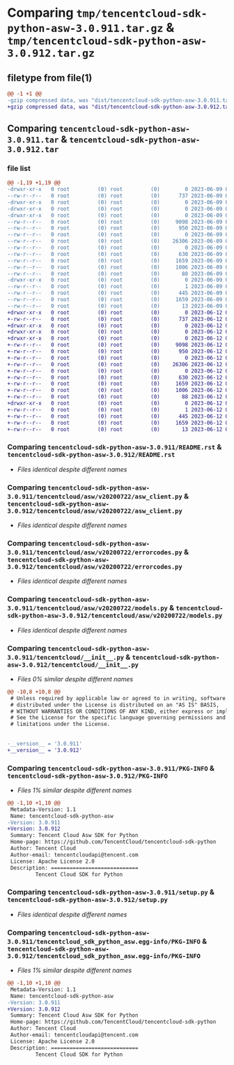 # Comparing `tmp/tencentcloud-sdk-python-asw-3.0.911.tar.gz` & `tmp/tencentcloud-sdk-python-asw-3.0.912.tar.gz`

## filetype from file(1)

```diff
@@ -1 +1 @@
-gzip compressed data, was "dist/tencentcloud-sdk-python-asw-3.0.911.tar", last modified: Fri Jun  9 02:11:56 2023, max compression
+gzip compressed data, was "dist/tencentcloud-sdk-python-asw-3.0.912.tar", last modified: Mon Jun 12 02:56:28 2023, max compression
```

## Comparing `tencentcloud-sdk-python-asw-3.0.911.tar` & `tencentcloud-sdk-python-asw-3.0.912.tar`

### file list

```diff
@@ -1,19 +1,19 @@
-drwxr-xr-x   0 root         (0) root         (0)        0 2023-06-09 02:11:56.000000 tencentcloud-sdk-python-asw-3.0.911/
--rw-r--r--   0 root         (0) root         (0)      737 2023-06-09 02:11:55.000000 tencentcloud-sdk-python-asw-3.0.911/README.rst
-drwxr-xr-x   0 root         (0) root         (0)        0 2023-06-09 02:11:56.000000 tencentcloud-sdk-python-asw-3.0.911/tencentcloud/
-drwxr-xr-x   0 root         (0) root         (0)        0 2023-06-09 02:11:56.000000 tencentcloud-sdk-python-asw-3.0.911/tencentcloud/asw/
-drwxr-xr-x   0 root         (0) root         (0)        0 2023-06-09 02:11:56.000000 tencentcloud-sdk-python-asw-3.0.911/tencentcloud/asw/v20200722/
--rw-r--r--   0 root         (0) root         (0)     9098 2023-06-09 02:11:55.000000 tencentcloud-sdk-python-asw-3.0.911/tencentcloud/asw/v20200722/asw_client.py
--rw-r--r--   0 root         (0) root         (0)      950 2023-06-09 02:11:55.000000 tencentcloud-sdk-python-asw-3.0.911/tencentcloud/asw/v20200722/errorcodes.py
--rw-r--r--   0 root         (0) root         (0)        0 2023-06-09 02:11:55.000000 tencentcloud-sdk-python-asw-3.0.911/tencentcloud/asw/v20200722/__init__.py
--rw-r--r--   0 root         (0) root         (0)    26306 2023-06-09 02:11:55.000000 tencentcloud-sdk-python-asw-3.0.911/tencentcloud/asw/v20200722/models.py
--rw-r--r--   0 root         (0) root         (0)        0 2023-06-09 02:11:55.000000 tencentcloud-sdk-python-asw-3.0.911/tencentcloud/asw/__init__.py
--rw-r--r--   0 root         (0) root         (0)      630 2023-06-09 02:11:55.000000 tencentcloud-sdk-python-asw-3.0.911/tencentcloud/__init__.py
--rw-r--r--   0 root         (0) root         (0)     1659 2023-06-09 02:11:56.000000 tencentcloud-sdk-python-asw-3.0.911/PKG-INFO
--rw-r--r--   0 root         (0) root         (0)     1006 2023-06-09 02:11:55.000000 tencentcloud-sdk-python-asw-3.0.911/setup.py
--rw-r--r--   0 root         (0) root         (0)       88 2023-06-09 02:11:56.000000 tencentcloud-sdk-python-asw-3.0.911/setup.cfg
-drwxr-xr-x   0 root         (0) root         (0)        0 2023-06-09 02:11:56.000000 tencentcloud-sdk-python-asw-3.0.911/tencentcloud_sdk_python_asw.egg-info/
--rw-r--r--   0 root         (0) root         (0)        1 2023-06-09 02:11:56.000000 tencentcloud-sdk-python-asw-3.0.911/tencentcloud_sdk_python_asw.egg-info/dependency_links.txt
--rw-r--r--   0 root         (0) root         (0)      445 2023-06-09 02:11:56.000000 tencentcloud-sdk-python-asw-3.0.911/tencentcloud_sdk_python_asw.egg-info/SOURCES.txt
--rw-r--r--   0 root         (0) root         (0)     1659 2023-06-09 02:11:56.000000 tencentcloud-sdk-python-asw-3.0.911/tencentcloud_sdk_python_asw.egg-info/PKG-INFO
--rw-r--r--   0 root         (0) root         (0)       13 2023-06-09 02:11:56.000000 tencentcloud-sdk-python-asw-3.0.911/tencentcloud_sdk_python_asw.egg-info/top_level.txt
+drwxr-xr-x   0 root         (0) root         (0)        0 2023-06-12 02:56:28.000000 tencentcloud-sdk-python-asw-3.0.912/
+-rw-r--r--   0 root         (0) root         (0)      737 2023-06-12 02:56:28.000000 tencentcloud-sdk-python-asw-3.0.912/README.rst
+drwxr-xr-x   0 root         (0) root         (0)        0 2023-06-12 02:56:28.000000 tencentcloud-sdk-python-asw-3.0.912/tencentcloud/
+drwxr-xr-x   0 root         (0) root         (0)        0 2023-06-12 02:56:28.000000 tencentcloud-sdk-python-asw-3.0.912/tencentcloud/asw/
+drwxr-xr-x   0 root         (0) root         (0)        0 2023-06-12 02:56:28.000000 tencentcloud-sdk-python-asw-3.0.912/tencentcloud/asw/v20200722/
+-rw-r--r--   0 root         (0) root         (0)     9098 2023-06-12 02:56:28.000000 tencentcloud-sdk-python-asw-3.0.912/tencentcloud/asw/v20200722/asw_client.py
+-rw-r--r--   0 root         (0) root         (0)      950 2023-06-12 02:56:28.000000 tencentcloud-sdk-python-asw-3.0.912/tencentcloud/asw/v20200722/errorcodes.py
+-rw-r--r--   0 root         (0) root         (0)        0 2023-06-12 02:56:28.000000 tencentcloud-sdk-python-asw-3.0.912/tencentcloud/asw/v20200722/__init__.py
+-rw-r--r--   0 root         (0) root         (0)    26306 2023-06-12 02:56:28.000000 tencentcloud-sdk-python-asw-3.0.912/tencentcloud/asw/v20200722/models.py
+-rw-r--r--   0 root         (0) root         (0)        0 2023-06-12 02:56:28.000000 tencentcloud-sdk-python-asw-3.0.912/tencentcloud/asw/__init__.py
+-rw-r--r--   0 root         (0) root         (0)      630 2023-06-12 02:56:28.000000 tencentcloud-sdk-python-asw-3.0.912/tencentcloud/__init__.py
+-rw-r--r--   0 root         (0) root         (0)     1659 2023-06-12 02:56:28.000000 tencentcloud-sdk-python-asw-3.0.912/PKG-INFO
+-rw-r--r--   0 root         (0) root         (0)     1006 2023-06-12 02:56:28.000000 tencentcloud-sdk-python-asw-3.0.912/setup.py
+-rw-r--r--   0 root         (0) root         (0)       88 2023-06-12 02:56:28.000000 tencentcloud-sdk-python-asw-3.0.912/setup.cfg
+drwxr-xr-x   0 root         (0) root         (0)        0 2023-06-12 02:56:28.000000 tencentcloud-sdk-python-asw-3.0.912/tencentcloud_sdk_python_asw.egg-info/
+-rw-r--r--   0 root         (0) root         (0)        1 2023-06-12 02:56:28.000000 tencentcloud-sdk-python-asw-3.0.912/tencentcloud_sdk_python_asw.egg-info/dependency_links.txt
+-rw-r--r--   0 root         (0) root         (0)      445 2023-06-12 02:56:28.000000 tencentcloud-sdk-python-asw-3.0.912/tencentcloud_sdk_python_asw.egg-info/SOURCES.txt
+-rw-r--r--   0 root         (0) root         (0)     1659 2023-06-12 02:56:28.000000 tencentcloud-sdk-python-asw-3.0.912/tencentcloud_sdk_python_asw.egg-info/PKG-INFO
+-rw-r--r--   0 root         (0) root         (0)       13 2023-06-12 02:56:28.000000 tencentcloud-sdk-python-asw-3.0.912/tencentcloud_sdk_python_asw.egg-info/top_level.txt
```

### Comparing `tencentcloud-sdk-python-asw-3.0.911/README.rst` & `tencentcloud-sdk-python-asw-3.0.912/README.rst`

 * *Files identical despite different names*

### Comparing `tencentcloud-sdk-python-asw-3.0.911/tencentcloud/asw/v20200722/asw_client.py` & `tencentcloud-sdk-python-asw-3.0.912/tencentcloud/asw/v20200722/asw_client.py`

 * *Files identical despite different names*

### Comparing `tencentcloud-sdk-python-asw-3.0.911/tencentcloud/asw/v20200722/errorcodes.py` & `tencentcloud-sdk-python-asw-3.0.912/tencentcloud/asw/v20200722/errorcodes.py`

 * *Files identical despite different names*

### Comparing `tencentcloud-sdk-python-asw-3.0.911/tencentcloud/asw/v20200722/models.py` & `tencentcloud-sdk-python-asw-3.0.912/tencentcloud/asw/v20200722/models.py`

 * *Files identical despite different names*

### Comparing `tencentcloud-sdk-python-asw-3.0.911/tencentcloud/__init__.py` & `tencentcloud-sdk-python-asw-3.0.912/tencentcloud/__init__.py`

 * *Files 0% similar despite different names*

```diff
@@ -10,8 +10,8 @@
 # Unless required by applicable law or agreed to in writing, software
 # distributed under the License is distributed on an "AS IS" BASIS,
 # WITHOUT WARRANTIES OR CONDITIONS OF ANY KIND, either express or implied.
 # See the License for the specific language governing permissions and
 # limitations under the License.
 
 
-__version__ = '3.0.911'
+__version__ = '3.0.912'
```

### Comparing `tencentcloud-sdk-python-asw-3.0.911/PKG-INFO` & `tencentcloud-sdk-python-asw-3.0.912/PKG-INFO`

 * *Files 1% similar despite different names*

```diff
@@ -1,10 +1,10 @@
 Metadata-Version: 1.1
 Name: tencentcloud-sdk-python-asw
-Version: 3.0.911
+Version: 3.0.912
 Summary: Tencent Cloud Asw SDK for Python
 Home-page: https://github.com/TencentCloud/tencentcloud-sdk-python
 Author: Tencent Cloud
 Author-email: tencentcloudapi@tencent.com
 License: Apache License 2.0
 Description: ============================
         Tencent Cloud SDK for Python
```

### Comparing `tencentcloud-sdk-python-asw-3.0.911/setup.py` & `tencentcloud-sdk-python-asw-3.0.912/setup.py`

 * *Files identical despite different names*

### Comparing `tencentcloud-sdk-python-asw-3.0.911/tencentcloud_sdk_python_asw.egg-info/PKG-INFO` & `tencentcloud-sdk-python-asw-3.0.912/tencentcloud_sdk_python_asw.egg-info/PKG-INFO`

 * *Files 1% similar despite different names*

```diff
@@ -1,10 +1,10 @@
 Metadata-Version: 1.1
 Name: tencentcloud-sdk-python-asw
-Version: 3.0.911
+Version: 3.0.912
 Summary: Tencent Cloud Asw SDK for Python
 Home-page: https://github.com/TencentCloud/tencentcloud-sdk-python
 Author: Tencent Cloud
 Author-email: tencentcloudapi@tencent.com
 License: Apache License 2.0
 Description: ============================
         Tencent Cloud SDK for Python
```

